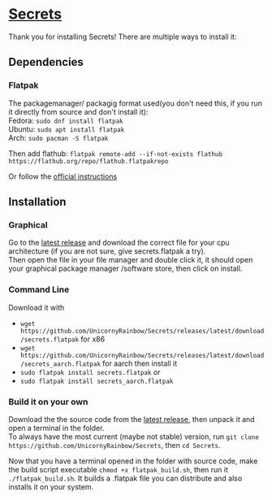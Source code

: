 # [Secrets](https://unicornyrainbow.github.io/Secrets)

Thank you for installing Secrets! There are multiple ways to install it:

## Dependencies

### Flatpak
The packagemanager/ packagig format used(you don't need this, if you run it directly from source and don't install it):\
Fedora: `sudo dnf install flatpak`\
Ubuntu: `sudo apt install flatpak`\
Arch: `sudo pacman -S flatpak`

Then add flathub: `flatpak remote-add --if-not-exists flathub https://flathub.org/repo/flathub.flatpakrepo`

Or follow the [official instructions](https://www.flatpak.org/setup/)

## Installation

### Graphical
Go to the [latest release](https://github.com/UnicornyRainbow/Secrets/releases/latest) and download the correct file for your cpu architecture (if you are not sure, give secrets.flatpak a try).\
Then open the file in your file manager and double click it, it should open your graphical package manager /software store, then click on install.

### Command Line
Download it with
* `wget https://github.com/UnicornyRainbow/Secrets/releases/latest/download/secrets.flatpak` for x86
* `wget https://github.com/UnicornyRainbow/Secrets/releases/latest/download/secrets_aarch.flatpak` for aarch
then install it
* `sudo flatpak install secrets.flatpak` or
* `sudo flatpak install secrets_aarch.flatpak`

### Build it on your own
Download the the source code from the [latest release](https://github.com/UnicornyRainbow/Secrets/releases/latest), then unpack it and open a terminal in the folder.\
To always have the most current (maybe not stable) version, run `git clone https://github.com/UnicornyRainbow/Secrets`, then `cd Secrets`.

Now that you have a terminal opened in the folder with source code, make the build script executable `chmod +x flatpak_build.sh`, then run it `./flatpak_build.sh`.
It builds a .flatpak file you can distribute and also installs it on your system.
